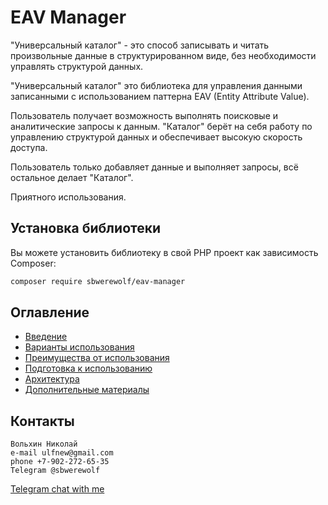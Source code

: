 # EAV Manager
"Универсальный каталог" - это способ записывать и читать произвольные
данные в структурированном виде, без необходимости управлять
структурой данных. 

"Универсальный каталог" это библиотека для управления данными
записанными с использованием паттерна EAV (Entity Attribute Value).

Пользователь получает возможность выполнять поисковые и аналитические
запросы к данным. "Каталог" берёт на себя работу по управлению
структурой данных и обеспечивает высокую скорость доступа.

Пользователь только добавляет данные и выполняет запросы, всё
остальное делает "Каталог".

Приятного использования.

## Установка библиотеки
Вы можете установить библиотеку в свой PHP проект как зависимость
Composer:
```bash
composer require sbwerewolf/eav-manager
```
## Оглавление
- [Введение](./readme.md)
- [Варианты использования](./doc/use-case.md)
- [Преимущества от использования](./doc/benefits.md)
- [Подготовка к использованию](./doc/preparatory-steps.md)
- [Архитектура](./doc/inner-workings.md)
- [Дополнительные материалы](./doc/additional.md)

## Контакты
```
Вольхин Николай
e-mail ulfnew@gmail.com
phone +7-902-272-65-35
Telegram @sbwerewolf
```
[Telegram chat with me](https://t.me/SbWereWolf) 
